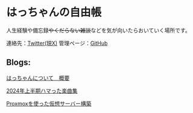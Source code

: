 # はっちゃんの自由帳

人生経験や備忘録~~やくだらない雑談~~などを気が向いたらおいていく場所です。

連絡先：[Twitter(現X)](https://x.com/obukun_quality?s=20)
管理ページ：[GitHub](https://github.com/Hatchan-Desire/Hatchan-Desire.github.io)

## Blogs:

[はっちゃんについて　概要](selfinfo.md)

[2024年上半期ハマった楽曲集](musics_e2024.md)

[Proxmoxを使った仮想サーバー構築](proxmoxve.md)
